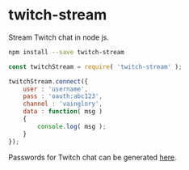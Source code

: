 # twitch-stream
Stream Twitch chat in node js.

```bash
npm install --save twitch-stream
```

```js
const twitchStream = require( 'twitch-stream' );

twitchStream.connect({
	user : 'username',
	pass : 'oauth:abc123',
	channel : 'vainglory',
	data : function( msg )
	{
		console.log( msg );
	}
});
```

Passwords for Twitch chat can be generated <a href="http://twitchapps.com/tmi/">here</a>.
